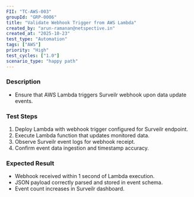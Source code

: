 ```yaml
---
FII: "TC-AWS-003"
groupId: "GRP-0006"
title: "Validate Webhook Trigger from AWS Lambda"
created_by: "arun-ramanan@netspective.in"
created_at: "2025-10-23"
test_type: "Automation"
tags: ["AWS"]
priority: "High"
test_cycles: ["1.0"]
scenario_type: "happy path"
---
```

### Description
- Ensure that AWS Lambda triggers Surveilr webhook upon data update events.

### Test Steps
1. Deploy Lambda with webhook trigger configured for Surveilr endpoint.  
2. Execute Lambda function that updates monitored data.  
3. Observe Surveilr event logs for webhook receipt.  
4. Confirm event data ingestion and timestamp accuracy.

### Expected Result
- Webhook received within 1 second of Lambda execution.  
- JSON payload correctly parsed and stored in event schema.  
- Event count increases in Surveilr dashboard.
